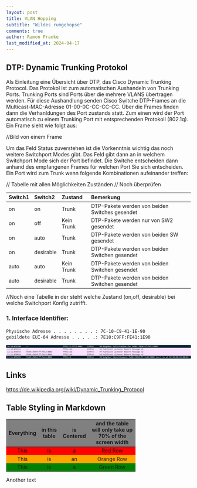 ```yaml
---
layout: post
title: VLAN Hopping 
subtitle: "Wildes rumgehopse" 
comments: true
author: Ramon Franke
last_modified_at: 2024-04-17
---
```


## DTP: Dynamic Trunking Protokol
Als Einleitung eine Übersicht über DTP, das Cisco Dynamic Trunking Protocol. Das Protokol ist zum automatischen Aushandeln von Trunking Ports. Trunking Ports sind Ports über die mehrere VLANS übertragen werden.
Für diese Aushandlung senden Cisco Switche DTP-Frames an die Multicast-MAC-Adresse 01-00-0C-CC-CC-CC. Über die Frames finden dann die Verhanldungen des Port zustands statt. Zum einen wird der Port automatisch zu einem Trunking Port mit entsprechenden Protokoll (802.1q). Ein Frame sieht wie folgt aus: 

//Bild von einem Frame 

Um das Feld Status zuverstehen ist die Vorkenntnis wichtig das noch weitere Switchport Modes gibt. Das Feld gibt dann an in welchem Switchport Mode sich der Port befindet. Die Switche entscheiden dann anhand des empfangenen Frames für welchen Port Sie sich entscheiden. Ein Port wird zum Trunk wenn folgende Kombinationen aufeinander treffen:

// Tabelle mit allen Möglichkeiten Zuständen
// Noch überprüfen
 
| Switch1 | Switch2  | Zustand | Bemerkung |
| :------ |:-------- |:------- |:--------- |
| on | on | Trunk | DTP-Pakete werden von beiden Switches gesendet |
| on | off | Kein Trunk | DTP-Pakete werden nur von SW2 gesendet |
| on | auto | Trunk | DTP-Pakete werden von beiden SW gesendet | 
| on | desirable | Trunk | DTP-Pakete werden von beiden Switchen gesendet | 
| auto | auto | Kein Trunk | DTP-Pakete werden von beiden Switchen gesendet |
| auto | desirable | Trunk | DTP-Pakete werden von beiden Switchen gesendet |  

//Noch eine Tabelle in der steht welche Zustand (on,off, desirable) bei welche Switchport Konfig zutrifft.
### 1. Interface Identifier:

~~~
Physische Adresse . . . . . . . . : 7C-10-C9-41-1E-90
gebildete EUI-64 Adresse . . . . .: 7E10:C9FF:FE41:1E90
~~~

![DAD](/assets/img/ipv6/ipv6_dad_keinedopplung.jpg)


## Links
https://de.wikipedia.org/wiki/Dynamic_Trunking_Protocol

## Table Styling in Markdown

<style>
    .heatMap {
        width: 70%;
        text-align: center;
    }
    .heatMap th {
        background: grey;
        word-wrap: break-word;
        text-align: center;
    }
    .heatMap tr:nth-child(1) { background: red; }
    .heatMap tr:nth-child(2) { background: orange; }
    .heatMap tr:nth-child(3) { background: green; }
</style>

<div class="heatMap">

| Everything | in this table | is Centered | and the table will only take up 70% of the screen width | 
| -- | -- | -- | -- |
| This | is | a | Red Row |
| This | is | an | Orange Row |
| This | is | a | Green Row |

</div>

Another text

